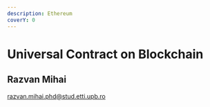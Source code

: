 ```yaml
---
description: Ethereum
coverY: 0
---
```


# Universal Contract on Blockchain

## Razvan Mihai

[razvan.mihai.phd@stud.etti.upb.ro](mailto:razvan.mihai.phd@stud.etti.upb.ro)
